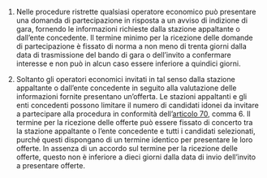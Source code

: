 1. Nelle procedure ristrette qualsiasi operatore economico può presentare una domanda di partecipazione in risposta a un avviso di indizione di gara, fornendo le informazioni richieste dalla stazione appaltante o dall’ente concedente. Il termine minimo per la ricezione delle domande di partecipazione è fissato di norma a non meno di trenta giorni dalla data di trasmissione del bando di gara o dell’invito a confermare interesse e non può in alcun caso essere inferiore a quindici giorni.

2. Soltanto gli operatori economici invitati in tal senso dalla stazione appaltante o dall’ente concedente in seguito alla valutazione delle informazioni fornite presentano un’offerta. Le stazioni appaltanti e gli enti concedenti possono limitare il numero di candidati idonei da invitare a partecipare alla procedura in conformità dell’[articolo 70](/articolo-70/2), comma 6. Il termine per la ricezione delle offerte può essere fissato di concerto tra la stazione appaltante o l’ente concedente e tutti i candidati selezionati, purché questi dispongano di un termine identico per presentare le loro offerte. In assenza di un accordo sul termine per la ricezione delle offerte, questo non è inferiore a dieci giorni dalla data di invio dell’invito a presentare offerte.
